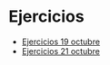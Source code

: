 # Ejercicios 

- [Ejercicios 19 octubre](/geo/tema2/ejercicios/19octubre.pdf)
- [Ejercicios 21 octubre](/geo/tema2/ejercicios/21octubre.pdf)
